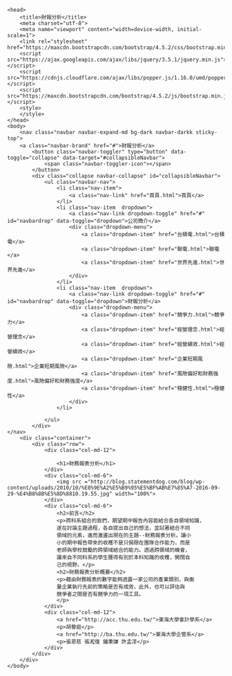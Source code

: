 <html leng = "en">

	<head>
		<title>財報分析</title>
		<meta charset="utf-8">
		<meta name="viewport" content="width=device-width, initial-scale=1">
		<link rel="stylesheet" href="https://maxcdn.bootstrapcdn.com/bootstrap/4.5.2/css/bootstrap.min.css">
		<script src="https://ajax.googleapis.com/ajax/libs/jquery/3.5.1/jquery.min.js"></script>
		<script src="https://cdnjs.cloudflare.com/ajax/libs/popper.js/1.16.0/umd/popper.min.js"></script>
		<script src="https://maxcdn.bootstrapcdn.com/bootstrap/4.5.2/js/bootstrap.min.js"></script>
		<style>
		</style>
	</head>
	<body>
		<nav class="navbar navbar-expand-md bg-dark navbar-darkk sticky-top">
		<a class="navbar-brand" href="#">財報分析</a>
			<button class="navbar-toggler" type="button" data-toggle="collapse" data-target="#collapsibleNavbar">
				<span class="navbar-toggler-icon"></span>
			</button>
			<div class="collapse navbar-collapse" id="collapsibleNavbar">
				<ul class="navbar-nav">
					<li class="nav-item">
						<a class="nav-link" href="首頁.html">首頁</a>
					</li> 
					<li class="nav-item  dropdown">
						<a class="nav-link dropdown-toggle" href="#" id="navbardrop" data-toggle="dropdown">公司簡介</a>
						<div class="dropdown-menu">
							<a class="dropdown-item" href="台積電.html">台積電</a>
							<a class="dropdown-item" href="聯電.html">聯電</a>
							<a class="dropdown-item" href="世界先進.html">世界先進</a>
						</div>
					</li>
					<li class="nav-item  dropdown">
						<a class="nav-link dropdown-toggle" href="#" id="navbardrop" data-toggle="dropdown">財報分析</a>
						<div class="dropdown-menu">
							<a class="dropdown-item" href="競爭力.html">競爭力</a>
							<a class="dropdown-item" href="經營理念.html">經營理念</a>
							<a class="dropdown-item" href="經營績效.html">經營績效</a>
							<a class="dropdown-item" href="企業短期風險.html">企業短期風險</a>
							<a class="dropdown-item" href="風險偏好和財務強度.html">風險偏好和財務強度</a>
							<a class="dropdown-item" href="穩健性.html">穩健性</a>
						</div>
					</li>
					   
				</ul>
			</div>  
	</nav>
		<div class="container">
			<div class="row">
				<div class="col-md-12">
					
					<h1>財務報表分析</h1> 
				</div>
				<div class="col-md-6">
					<img src ="http://blog.statementdog.com/blog/wp-content/uploads/2010/10/%E8%9E%A2%E5%B9%95%E5%BF%AB%E7%85%A7-2016-09-29-%E4%B8%8B%E5%8D%8810.19.55.jpg" width="100%">
				</div>
				<div class="col-md-6">
					<h2>前言</h2>
					<p>跨科系組合的我們，期望期中報告內容能結合各自領域知識，
					遂在討論主題過程，各自提出自己的想法，並試著結合不同
					領域的元素，進而激盪出現在的主題--財務報表分析。讓小
					小的期中報告帶來的收穫不是只侷限在團隊合作能力，而是
					老師與學校鼓勵的跨領域結合的能力。透過跨領域的機會，
					讓來自不同科系的學生獲得有別於本科知識的收穫，開闊自
					己的視野。</p>
					<h2>財務報表分析概要</h2>
					<p>藉由財務報表的數字能夠透露一家公司的產業類別，與衡
					量企業執行先前的策略是否有成效，此外，也可以評估與
					競爭者之間是否有競爭力的一項工具。
					</p>
				</div>
				<div class="col-md-12">
					<a href="http://acc.thu.edu.tw/">東海大學會計學系</a>
					<p>胡譽庭</p>
					<a href="http://ba.thu.edu.tw/">東海大學企管系</a>
					<p>張恩慈 張淞復 鍾秉謙 許孟淳</p>
				</div>
			</div>
		</div>
	</body>
</html>
